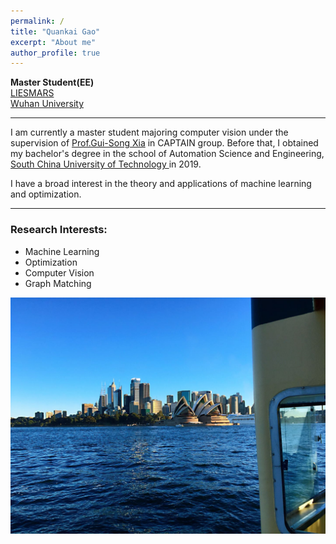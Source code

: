 ```yaml
---
permalink: /
title: "Quankai Gao"
excerpt: "About me"
author_profile: true
---
```

<span style="font-weight:bold">Master Student(EE)</span><br>
<a href="http://www.lmars.whu.edu.cn/" target="_blank">LIESMARS</a><br>
<a href="https://www.whu.edu.cn/information-technology" target="_blank">Wuhan University</a><br>

---

I am currently a master student majoring computer vision under the supervision of <a href="http://www.captain-whu.com/xia.html" target="_blank"> Prof.Gui-Song Xia</a> in CAPTAIN group. Before that, I obtained my bachelor's degree in the school of Automation Science and Engineering, <a href="https://www.scut.edu.cn/" target="_blank"> South China University of Technology </a>in 2019.

I have a broad interest in the theory and applications of machine learning and optimization.

---

### Research Interests:
* Machine Learning
* Optimization
* Computer Vision
* Graph Matching


![Editing a markdown file for a talk](/images/Sydney.jpg)

